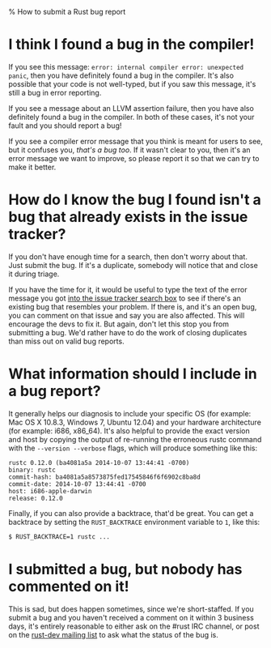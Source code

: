 % How to submit a Rust bug report

# I think I found a bug in the compiler!

If you see this message: `error: internal compiler error: unexpected panic`,
then you have definitely found a bug in the compiler. It's also possible that
your code is not well-typed, but if you saw this message, it's still a bug in
error reporting.

If you see a message about an LLVM assertion failure, then you have also
definitely found a bug in the compiler. In both of these cases, it's not your
fault and you should report a bug!

If you see a compiler error message that you think is meant for users to see,
but it confuses you, *that's a bug too*. If it wasn't clear to you, then it's
an error message we want to improve, so please report it so that we can try
to make it better.

# How do I know the bug I found isn't a bug that already exists in the issue tracker?

If you don't have enough time for a search, then don't worry about that. Just submit
the bug. If it's a duplicate, somebody will notice that and close it during triage.

If you have the time for it, it would be useful to type the text of the error
message you got [into the issue tracker search box](https://github.com/rust-lang/rust/issues)
to see if there's an existing bug that resembles your problem. If there is,
and it's an open bug, you can comment on that issue and say you are also affected.
This will encourage the devs to fix it. But again, don't let this stop you from
submitting a bug. We'd rather have to do the work of closing duplicates than
miss out on valid bug reports.

# What information should I include in a bug report?

It generally helps our diagnosis to include your specific OS (for example: Mac OS X 10.8.3,
Windows 7, Ubuntu 12.04) and your hardware architecture (for example: i686, x86_64).
It's also helpful to provide the exact version and host by copying the output of
re-running the erroneous rustc command with the `--version --verbose` flags, which will
produce something like this:

```text
rustc 0.12.0 (ba4081a5a 2014-10-07 13:44:41 -0700)
binary: rustc
commit-hash: ba4081a5a8573875fed17545846f6f6902c8ba8d
commit-date: 2014-10-07 13:44:41 -0700
host: i686-apple-darwin
release: 0.12.0
```

Finally, if you can also provide a backtrace, that'd be great. You can get a
backtrace by setting the `RUST_BACKTRACE` environment variable to `1`, like
this: 

```bash
$ RUST_BACKTRACE=1 rustc ...
```

# I submitted a bug, but nobody has commented on it!

This is sad, but does happen sometimes, since we're short-staffed. If you
submit a bug and you haven't received a comment on it within 3 business days,
it's entirely reasonable to either ask on the #rust IRC channel,
or post on the [rust-dev mailing list](https://mail.mozilla.org/listinfo/rust-dev)
to ask what the status of the bug is.
